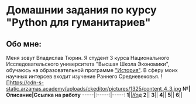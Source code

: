# Домашнии задания по курсу "Python для гуманитариев"
## Обо мне:
Меня зовут Владислав Тюрин. Я студент 3 курса Национального Исследовательского университета "Высшая Школа Экономики", обучаюсь на образовательной программе ["История"](https://www.hse.ru/ba/hist/). В сферу моих научных интерсев входит изучение Раннего Средневековья. 
![]https://cdn-s-static.arzamas.academy/uploads/ckeditor/pictures/1325/content_4_3.jpg
**№|Описание|Ссылка на работу**
-----|:-----:|-----:
**1**||[*Код*](https://github.com/vlad465230/python2018)
**2**||
**3**||
**4**||
**5**||
**6**||

